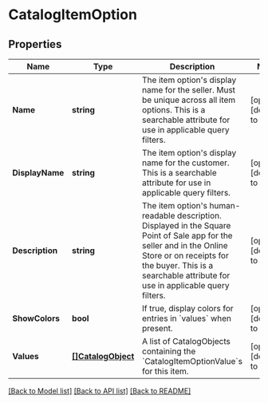 # CatalogItemOption

## Properties

 Name            | Type                                    | Description                                                                                                                                                                                                                           | Notes                        
-----------------|-----------------------------------------|---------------------------------------------------------------------------------------------------------------------------------------------------------------------------------------------------------------------------------------|------------------------------
 **Name**        | **string**                              | The item option&#x27;s display name for the seller. Must be unique across all item options. This is a searchable attribute for use in applicable query filters.                                                                       | [optional] [default to null] 
 **DisplayName** | **string**                              | The item option&#x27;s display name for the customer. This is a searchable attribute for use in applicable query filters.                                                                                                             | [optional] [default to null] 
 **Description** | **string**                              | The item option&#x27;s human-readable description. Displayed in the Square Point of Sale app for the seller and in the Online Store or on receipts for the buyer. This is a searchable attribute for use in applicable query filters. | [optional] [default to null] 
 **ShowColors**  | **bool**                                | If true, display colors for entries in &#x60;values&#x60; when present.                                                                                                                                                               | [optional] [default to null] 
 **Values**      | [**[]CatalogObject**](CatalogObject.md) | A list of CatalogObjects containing the &#x60;CatalogItemOptionValue&#x60;s for this item.                                                                                                                                            | [optional] [default to null] 

[[Back to Model list]](../README.md#documentation-for-models) [[Back to API list]](../README.md#documentation-for-api-endpoints) [[Back to README]](../README.md)

